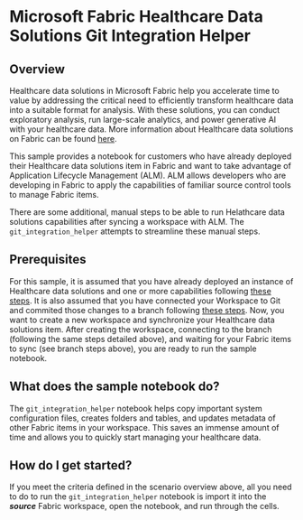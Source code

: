 # Microsoft Fabric Healthcare Data Solutions Git Integration Helper

## Overview 

Healthcare data solutions in Microsoft Fabric help you accelerate time to value by addressing the critical need to efficiently transform healthcare data into a suitable format for analysis. With these solutions, you can conduct exploratory analysis, run large-scale analytics, and power generative AI with your healthcare data. More information about Healthcare data solutions on Fabric can be found [here](https://learn.microsoft.com/en-us/industry/healthcare/healthcare-data-solutions/overview).

This sample provides a notebook for customers who have already deployed their Healthcare data solutions item in Fabric and want to take advantage of Application Lifecycle Management (ALM). ALM allows developers who are developing in Fabric to apply the capabilities of familiar source control tools to manage Fabric items.

There are some additional, manual steps to be able to run Helathcare data solutions capabilities after syncing a workspace with ALM. The `git_integration_helper` attempts to streamline these manual steps. 

## Prerequisites

For this sample, it is assumed that you have already deployed an instance of Healthcare data solutions and one or more capabilities following [these steps](https://learn.microsoft.com/en-us/industry/healthcare/healthcare-data-solutions/deploy?toc=%2Findustry%2Fhealthcare%2Ftoc.json&bc=%2Findustry%2Fbreadcrumb%2Ftoc.json). It is also assumed that you have connected your Workspace to Git and commited those changes to a branch following [these steps](https://learn.microsoft.com/en-us/fabric/cicd/git-integration/git-get-started?tabs=azure-devops%2CAzure%2Ccommit-to-git). Now, you want to create a new workspace and synchronize your Healthcare data solutions item. After creating the workspace, connecting to the branch (following the same steps detailed above), and waiting for your Fabric items to sync (see branch steps above), you are ready to run the sample notebook.

## What does the sample notebook do?

The `git_integration_helper` notebook helps copy important system configuration files, creates folders and tables, and updates metadata of other Fabric items in your workspace. This saves an immense amount of time and allows you to quickly start managing your healthcare data.

## How do I get started?

If you meet the criteria defined in the scenario overview above, all you need to do to run the `git_integration_helper` notebook is import it into the **_source_** Fabric workspace, open the notebook, and run through the cells.